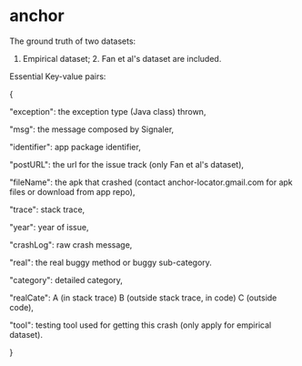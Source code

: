 # anchor

The ground truth of two datasets: 

1. Empirical dataset; 2. Fan et al's dataset are included.

Essential Key-value pairs:

{

"exception": the exception type (Java class) thrown,

"msg": the message composed by Signaler,

"identifier": app package identifier,

"postURL": the url for the issue track (only Fan et al's dataset),

"fileName": the apk that crashed (contact anchor-locator.gmail.com for apk files or download from app repo),

"trace": stack trace,

"year": year of issue,

"crashLog": raw crash message,

"real": the real buggy method or buggy sub-category.

"category": detailed category,

"realCate": A (in stack trace) B (outside stack trace, in code) C (outside code),

"tool": testing tool used for getting this crash (only apply for empirical dataset).

}
